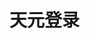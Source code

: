 # 天元登录

<ClientOnly>
    <script>
        const params = new URLSearchParams(decodeURIComponent(location.search))
        const token = params.get('__AUTHZ_SSO_TICKET__')
        location.href=`vscode://?__AUTHZ_SSO_TICKET__=${token}`
    </script>
</ClientOnly>
